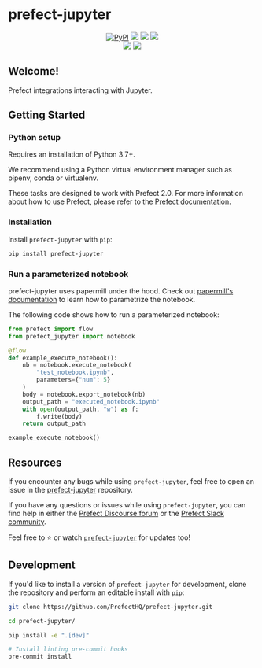 # prefect-jupyter

<p align="center">
    <a href="https://pypi.python.org/pypi/prefect-jupyter/" alt="PyPI version">
        <img alt="PyPI" src="https://img.shields.io/pypi/v/prefect-jupyter?color=0052FF&labelColor=090422"></a>
    <a href="https://github.com/PrefectHQ/prefect-jupyter/" alt="Stars">
        <img src="https://img.shields.io/github/stars/PrefectHQ/prefect-jupyter?color=0052FF&labelColor=090422" /></a>
    <a href="https://pepy.tech/badge/prefect-jupyter/" alt="Downloads">
        <img src="https://img.shields.io/pypi/dm/prefect-jupyter?color=0052FF&labelColor=090422" /></a>
    <a href="https://github.com/PrefectHQ/prefect-jupyter/pulse" alt="Activity">
        <img src="https://img.shields.io/github/commit-activity/m/PrefectHQ/prefect-jupyter?color=0052FF&labelColor=090422" /></a>
    <br>
    <a href="https://prefect-community.slack.com" alt="Slack">
        <img src="https://img.shields.io/badge/slack-join_community-red.svg?color=0052FF&labelColor=090422&logo=slack" /></a>
    <a href="https://discourse.prefect.io/" alt="Discourse">
        <img src="https://img.shields.io/badge/discourse-browse_forum-red.svg?color=0052FF&labelColor=090422&logo=discourse" /></a>
</p>

## Welcome!

Prefect integrations interacting with Jupyter.

## Getting Started

### Python setup

Requires an installation of Python 3.7+.

We recommend using a Python virtual environment manager such as pipenv, conda or virtualenv.

These tasks are designed to work with Prefect 2.0. For more information about how to use Prefect, please refer to the [Prefect documentation](https://orion-docs.prefect.io/).

### Installation

Install `prefect-jupyter` with `pip`:

```bash
pip install prefect-jupyter
```

### Run a parameterized notebook
prefect-jupyter uses papermill under the hood. Check out [papermill's documentation](https://papermill.readthedocs.io/en/latest/usage-parameterize.html) to learn how to parametrize the notebook.

The following code shows how to run a parameterized notebook:

```python
from prefect import flow
from prefect_jupyter import notebook

@flow
def example_execute_notebook():
    nb = notebook.execute_notebook(
        "test_notebook.ipynb",
        parameters={"num": 5}
    )
    body = notebook.export_notebook(nb)
    output_path = "executed_notebook.ipynb"
    with open(output_path, "w") as f:
        f.write(body)
    return output_path

example_execute_notebook()
```

## Resources

If you encounter any bugs while using `prefect-jupyter`, feel free to open an issue in the [prefect-jupyter](https://github.com/PrefectHQ/prefect-jupyter) repository.

If you have any questions or issues while using `prefect-jupyter`, you can find help in either the [Prefect Discourse forum](https://discourse.prefect.io/) or the [Prefect Slack community](https://prefect.io/slack).

Feel free to ⭐️ or watch [`prefect-jupyter`](https://github.com/PrefectHQ/prefect-jupyter) for updates too!

## Development

If you'd like to install a version of `prefect-jupyter` for development, clone the repository and perform an editable install with `pip`:

```bash
git clone https://github.com/PrefectHQ/prefect-jupyter.git

cd prefect-jupyter/

pip install -e ".[dev]"

# Install linting pre-commit hooks
pre-commit install
```
